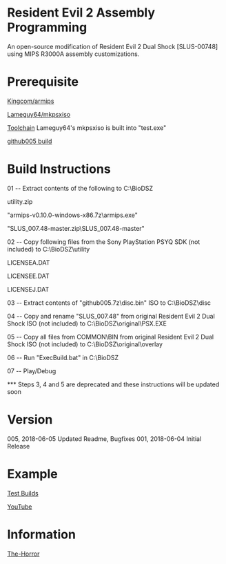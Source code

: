 # Resident Evil 2 Assembly Programming
An open-source modification of Resident Evil 2 Dual Shock [SLUS-00748] using MIPS R3000A assembly customizations.

# Prerequisite
[Kingcom/armips](https://github.com/Kingcom/armips)

[Lameguy64/mkpsxiso](https://github.com/Lameguy64/mkpsxiso)

[Toolchain](https://drive.google.com/open?id=1UNfnZ25LdRhkM3ps29e28KgGgnBHhNgg) Lameguy64's mkpsxiso is built into "test.exe"

[github005 build](https://drive.google.com/open?id=1hzkO6FwNGXOeWKFrVlBe0liW4-pvijwo)

# Build Instructions
01 -- Extract contents of the following to C:\BioDSZ

utility.zip

"armips-v0.10.0-windows-x86.7z\\armips.exe"

"SLUS_007.48-master.zip\\SLUS_007.48-master"

02 -- Copy following files from the Sony PlayStation PSYQ SDK (not included) to C:\BioDSZ\utility

LICENSEA.DAT

LICENSEE.DAT

LICENSEJ.DAT

03 -- Extract contents of "github005.7z\\disc.bin" ISO to C:\BioDSZ\disc

04 -- Copy and rename "SLUS_007.48" from original Resident Evil 2 Dual Shock ISO (not included) to C:\BioDSZ\original\PSX.EXE

05 -- Copy all files from COMMON\BIN from original Resident Evil 2 Dual Shock ISO (not included) to C:\BioDSZ\original\overlay

06 -- Run "ExecBuild.bat" in C:\BioDSZ

07 -- Play/Debug

*** Steps 3, 4 and 5 are deprecated and these instructions will be updated soon

# Version
005, 2018-06-05		Updated Readme, Bugfixes
001, 2018-06-04		Initial Release

# Example
[Test Builds](https://drive.google.com/open?id=1kJJg2AaBf3CexkkPqAhNYf5x_-0q7i6x)

[YouTube](https://www.youtube.com/channel/UCGA0gJMStIiYJXGaUq6sMDA/videos?view_as=subscriber)

# Information

[The-Horror](http://www.the-horror.com/forums/showthread.php?10487-Bio2-Bio1-5-Mix)
